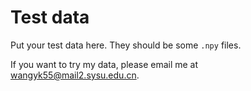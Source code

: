 # Test data

Put your test data here. They should be some `.npy` files.

If you want to try my data, please email me at wangyk55@mail2.sysu.edu.cn.

